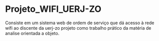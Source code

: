 # Projeto_WIFI_UERJ-ZO

Consiste em um sistema web de ordem de serviço que dá acesso à rede wifi ao discente da uerj-zo projeto como trabalho prático da matéria de analise orientada a objeto.  
